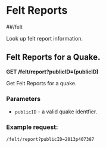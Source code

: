 # Felt Reports

##/felt

 Look up felt report information.

## Felt Reports for a Quake.

 **GET /felt/report?publicID=(publicID)**

 Get Felt Reports for a quake.

### Parameters

 * `publicID` - a valid quake identfier.

### Example request:

 `/felt/report?publicID=2013p407387`

